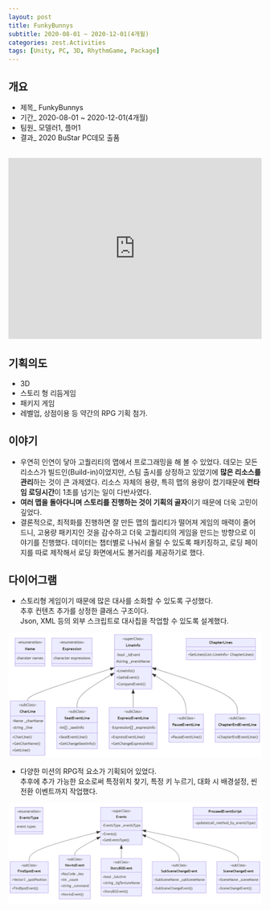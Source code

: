 ```yaml
---
layout: post
title: FunkyBunnys
subtitle: 2020-08-01 ~ 2020-12-01(4개월)
categories: zest.Activities  
tags: [Unity, PC, 3D, RhythmGame, Package]  
---
```


## 개요  
- 제목_ FunkyBunnys  
- 기간_ 2020-08-01 ~ 2020-12-01(4개월) 
- 팀원_ 모델러1, 플머1  
- 결과_ 2020 BuStar PC데모 출품  
<br>

<iframe style="displey:block; width:100%; hetght:100%;" width="640" height="360" src="https://www.youtube.com/embed/8Ijv0P6j-Pg" title="YouTube video player" frameborder="0" allow="accelerometer; autoplay; clipboard-write; encrypted-media; gyroscope; picture-in-picture" allowfullscreen></iframe>

## 기획의도  
- 3D  
- 스토리 형 리듬게임  
- 패키지 게임  
- 레벨업, 상점이용 등 약간의 RPG 기획 첨가.  

## 이야기  
- 우연히 인연이 닿아 고퀄리티의 맵에서 프로그래밍을 해 볼 수 있었다. 데모는 모든 리소스가 빌드인(Build-in)이었지만, 스팀 출시를 상정하고 있었기에 <b>많은 리소스를 관리</b>하는 것이 큰 과제였다. 리소스 자체의 용량, 특히 맵의 용량이 컸기때문에 <b>런타임 로딩시간</b>이 1초를 넘기는 일이 다반사였다.   
- <b>여러 맵을 돌아다니며 스토리를 진행하는 것이 기획의 골자</b>이기 때문에 더욱 고민이 깊었다.   
- 결론적으로, 최적화를 진행하면 잘 만든 맵의 퀄리티가 떨어져 게임의 매력이 줄어드니, 고용량 패키지인 것을 감수하고 더욱 고퀄리티의 게임을 만드는 방향으로 이야기를 진행했다. 데이터는 챕터별로 나눠서 올릴 수 있도록 패키징하고, 로딩 페이지를 따로 제작해서 로딩 화면에서도 볼거리를 제공하기로 했다.   

## 다이어그램  
- 스토리형 게임이기 때문에 많은 대사를 소화할 수 있도록 구성했다.  
추후 컨텐츠 추가를 상정한 클래스 구조이다.  
Json, XML 등의 외부 스크립트로 대사칩을 작업할 수 있도록 설계했다.  


[![Lines&Stories](https://raw.githubusercontent.com/SeungHyeon-Hong/SeungHyeon-Hong.github.io/main/assets/img/20200801_classdiagram_lineinfo.png)](https://raw.githubusercontent.com/SeungHyeon-Hong/SeungHyeon-Hong.github.io/main/assets/img/20200801_classdiagram_lineinfo.png)
<br>

- 다양한 미션의 RPG적 요소가 기획되어 있었다.  
추후에 추가 가능한 요소로써 특정위치 찾기, 특정 키 누르기, 대화 시 배경설정, 씬 전환 이벤트까지 작업했다.  


[![Events&Missions](https://raw.githubusercontent.com/SeungHyeon-Hong/SeungHyeon-Hong.github.io/main/assets/img/20200801_classdiagram_events.png)](https://raw.githubusercontent.com/SeungHyeon-Hong/SeungHyeon-Hong.github.io/main/assets/img/20200801_classdiagram_events.png)
